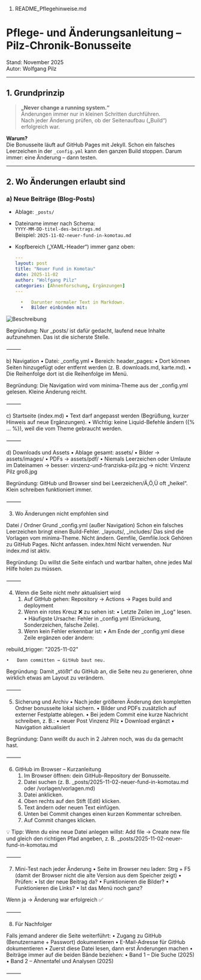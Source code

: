 
1) README_Pflegehinweise.md

# Pflege- und Änderungsanleitung – Pilz-Chronik-Bonusseite

Stand: November 2025  
Autor: Wolfgang Pilz  

---

## 1. Grundprinzip

> **„Never change a running system.“**  
> Änderungen immer nur in kleinen Schritten durchführen.  
> Nach jeder Änderung prüfen, ob der Seitenaufbau („Build“) erfolgreich war.

**Warum?**  
Die Bonusseite läuft auf GitHub Pages mit Jekyll. Schon ein falsches Leerzeichen in der `_config.yml` kann den ganzen Build stoppen. Darum immer: eine Änderung – dann testen.

---

## 2. Wo Änderungen erlaubt sind

### a) Neue Beiträge (Blog-Posts)

- Ablage: `_posts/`
- Dateiname immer nach Schema:  
  `YYYY-MM-DD-titel-des-beitrags.md`  
  Beispiel: `2025-11-02-neuer-fund-in-komotau.md`
- Kopfbereich („YAML-Header“) immer ganz oben:

  ```yaml
  ---
  layout: post
  title: "Neuer Fund in Komotau"
  date: 2025-11-02
  author: "Wolfgang Pilz"
  categories: [Ahnenforschung, Ergänzungen]
  ---

	•	Darunter normaler Text in Markdown.
	•	Bilder einbinden mit:

![Beschreibung](/assets/images/dateiname.jpg)



Begründung:
Nur _posts/ ist dafür gedacht, laufend neue Inhalte aufzunehmen. Das ist die sicherste Stelle.

⸻

b) Navigation
	•	Datei: _config.yml
	•	Bereich: header_pages:
	•	Dort können Seiten hinzugefügt oder entfernt werden (z. B. downloads.md, karte.md).
	•	Die Reihenfolge dort ist die Reihenfolge im Menü.

Begründung:
Die Navigation wird vom minima-Theme aus der _config.yml gelesen. Kleine Änderung reicht.

⸻

c) Startseite (index.md)
	•	Text darf angepasst werden (Begrüßung, kurzer Hinweis auf neue Ergänzungen).
	•	Wichtig: keine Liquid-Befehle ändern ({% ... %}), weil die vom Theme gebraucht werden.

⸻

d) Downloads und Assets
	•	Ablage gesamt: assets/
	•	Bilder → assets/images/
	•	PDFs → assets/pdf/
	•	Niemals Leerzeichen oder Umlaute im Dateinamen
→ besser: vinzenz-und-franziska-pilz.jpg
→ nicht: Vinzenz Pilz groß.jpg

Begründung:
GitHub und Browser sind bei Leerzeichen/Ä,Ö,Ü oft „heikel“. Klein schreiben funktioniert immer.

⸻

3. Wo Änderungen nicht empfohlen sind

Datei / Ordner	Grund
_config.yml (außer Navigation)	Schon ein falsches Leerzeichen bringt einen Build-Fehler.
_layouts/, _includes/	Das sind die Vorlagen vom minima-Theme. Nicht ändern.
Gemfile, Gemfile.lock	Gehören zu GitHub Pages. Nicht anfassen.
index.html	Nicht verwenden. Nur index.md ist aktiv.

Begründung:
Du willst die Seite einfach und wartbar halten, ohne jedes Mal Hilfe holen zu müssen.

⸻

4. Wenn die Seite nicht mehr aktualisiert wird
	1.	Auf GitHub gehen:
Repository → Actions → Pages build and deployment
	2.	Wenn ein rotes Kreuz ❌ zu sehen ist:
	•	Letzte Zeilen im „Log“ lesen.
	•	Häufigste Ursache: Fehler in _config.yml (Einrückung, Sonderzeichen, falsche Zeile).
	3.	Wenn kein Fehler erkennbar ist:
	•	Am Ende der _config.yml diese Zeile ergänzen oder ändern:

rebuild_trigger: "2025-11-02"


	•	Dann committen → GitHub baut neu.

Begründung:
Damit „stößt“ du GitHub an, die Seite neu zu generieren, ohne wirklich etwas am Layout zu verändern.

⸻

5. Sicherung und Archiv
	•	Nach jeder größeren Änderung den kompletten Ordner bonusseite lokal sichern.
	•	Bilder und PDFs zusätzlich auf externer Festplatte ablegen.
	•	Bei jedem Commit eine kurze Nachricht schreiben, z. B.:
	•	neuer Post Vinzenz Pilz
	•	Download ergänzt
	•	Navigation aktualisiert

Begründung:
Dann weißt du auch in 2 Jahren noch, was du da gemacht hast.

⸻

6. GitHub im Browser – Kurzanleitung
	1.	Im Browser öffnen: dein GitHub-Repository der Bonusseite.
	2.	Datei suchen (z. B. _posts/2025-11-02-neuer-fund-in-komotau.md oder /vorlagen/vorlagen.md)
	3.	Datei anklicken.
	4.	Oben rechts auf den Stift (Edit) klicken.
	5.	Text ändern oder neuen Text einfügen.
	6.	Unten bei Commit changes einen kurzen Kommentar schreiben.
	7.	Auf Commit changes klicken.

💡 Tipp:
Wenn du eine neue Datei anlegen willst:
Add file → Create new file und gleich den richtigen Pfad angeben, z. B.
_posts/2025-11-02-neuer-fund-in-komotau.md

⸻

7. Mini-Test nach jeder Änderung
	•	Seite im Browser neu laden: Strg + F5
(damit der Browser nicht die alte Version aus dem Speicher zeigt)
	•	Prüfen:
	•	Ist der neue Beitrag da?
	•	Funktionieren die Bilder?
	•	Funktionieren die Links?
	•	Ist das Menü noch ganz?

Wenn ja → Änderung war erfolgreich ✅

⸻

8. Für Nachfolger

Falls jemand anderer die Seite weiterführt:
	•	Zugang zu GitHub (Benutzername + Passwort) dokumentieren
	•	E-Mail-Adresse für GitHub dokumentieren
	•	Zuerst diese Datei lesen, dann erst Änderungen machen
	•	Beiträge immer auf die beiden Bände beziehen:
	•	Band 1 – Die Suche (2025)
	•	Band 2 – Ahnentafel und Analysen (2025)

⸻
